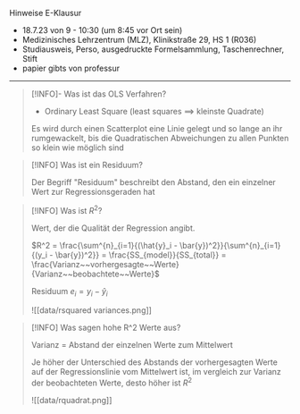 
Hinweise E-Klausur
- 18.7.23 von 9 - 10:30 (um 8:45 vor Ort sein)
- Medizinisches Lehrzentrum (MLZ), Klinikstraße 29, HS 1 (R036)
- Studiausweis, Perso, ausgedruckte Formelsammlung, Taschenrechner, Stift
- papier gibts von professur

---
>[!INFO]- Was ist das OLS Verfahren?
>- Ordinary Least Square (least squares ==> kleinste Quadrate)
>  
>  Es wird durch einen Scatterplot eine Linie gelegt und so lange an ihr rumgewackelt, bis die Quadratischen Abweichungen zu allen Punkten so klein wie möglich sind

>[!INFO] Was ist ein Residuum?
>
>Der Begriff "Residuum" beschreibt den Abstand, den ein einzelner Wert zur Regressionsgeraden hat 

>[!INFO] Was ist $R^2$?
>
>Wert, der die Qualität der Regression angibt.
>
>$R^2 = \frac{\sum^{n}_{i=1}{(\hat{y}_i - \bar{y})^2}}{\sum^{n}_{i=1}{(y_i - \bar{y})^2}} = \frac{SS_{model}}{SS_{total}} = \frac{Varianz~~vorhergesagte~~Werte}{Varianz~~beobachtete~~Werte}$
>
>Residuum $e_i = y_i - \hat{y}_i$ 
>
>![[data/rsquared variances.png]]

>[!INFO] Was sagen hohe R^2 Werte aus?
>
>Varianz = Abstand der einzelnen Werte zum Mittelwert
>
>Je höher der Unterschied des Abstands der vorhergesagten Werte auf der Regressionslinie vom Mittelwert ist, im vergleich zur Varianz der beobachteten Werte, desto höher ist $R^2$
>
>![[data/rquadrat.png]]
>
